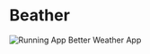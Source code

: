 # Beather 
![Running App](https://github.com/Sgandre3890/Beather/Images/Beatherlogo.png)
Better Weather App
